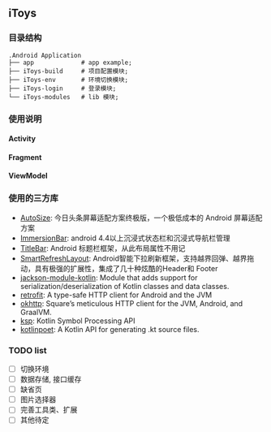 ## iToys

### 目录结构

``` text
.Android Application
├── app             # app example;
├── iToys-build     # 项目配置模块;
├── iToys-env       # 环境切换模块;
├── iToys-login     # 登录模块;
└── iToys-modules   # lib 模块;
```

### 使用说明

#### Activity

#### Fragment

#### ViewModel

### 使用的三方库

* [AutoSize](https://github.com/JessYanCoding/AndroidAutoSize): 今日头条屏幕适配方案终极版，一个极低成本的 Android 屏幕适配方案
* [ImmersionBar](https://github.com/gyf-dev/ImmersionBar): android 4.4以上沉浸式状态栏和沉浸式导航栏管理
* [TitleBar](https://github.com/getActivity/TitleBar): Android 标题栏框架，从此布局属性不用记
* [SmartRefreshLayout](https://github.com/scwang90/SmartRefreshLayout): Android智能下拉刷新框架，支持越界回弹、越界拖动，具有极强的扩展性，集成了几十种炫酷的Header和 Footer
* [jackson-module-kotlin](https://github.com/FasterXML/jackson-module-kotlin): Module that adds support for serialization/deserialization of Kotlin classes and data classes.
* [retrofit](https://github.com/square/retrofit): A type-safe HTTP client for Android and the JVM
* [okhttp](https://github.com/square/okhttp): Square’s meticulous HTTP client for the JVM, Android, and GraalVM.
* [ksp](https://github.com/google/ksp): Kotlin Symbol Processing API
* [kotlinpoet](https://github.com/square/kotlinpoet): A Kotlin API for generating .kt source files.

### TODO list

 - [ ] 切换环境
 - [ ] 数据存储, 接口缓存
 - [ ] 缺省页
 - [ ] 图片选择器
 - [ ] 完善工具类、扩展
 - [ ] 其他待定